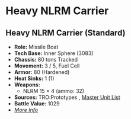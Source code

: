 # Heavy NLRM Carrier 

## Heavy NLRM Carrier (Standard) 

- **Role:** Missile Boat 
- **Tech Base:** Inner Sphere (3083) 
- **Chassis:** 80 tons Tracked 
- **Movement:** 3 / 5, Fuel Cell 
- **Armor:** 80 (Hardened) 
- **Heat Sinks:** 1 (1) 
- **Weapons:** 
  - NLRM 15 × 4 (ammo: 32) 
- **Sources:** TRO:Prototypes , [Master Unit List](http://masterunitlist.info/Unit/Details/4276) 
- **Battle Value:** 1029 
- [*More Info*](heavy_nlrm_carrier/heavy_nlrm_carrier_standard.md) 

